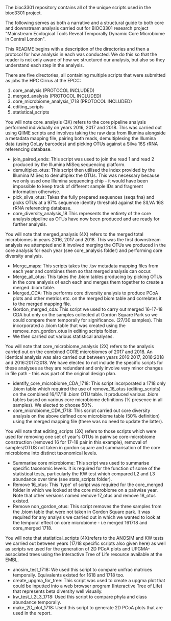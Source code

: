 The bioc3301 repository contains all of the unique scripts used in the bioc3301 project. 

The following serves as both a narrative and a structural guide to both core and downstream analysis carried out for BIOC3301 research project "Mainstream Ecological Tools Reveal Temporally Dynamic Core Microbiome in Central London".

This README begins with a description of the directories and then a protocol for how analysis in each was conducted. We do this so that the reader is not only aware of how we structured our analysis, but also so they understand each step in the analysis.

There are five directories, all containing multiple scripts that were submitted as jobs the HPC Cirrus at the EPCC:

1) core_analysis (PROTOCOL INCLUDED)
2) merged_analysis (PROTOCOL INCLUDED)
3) core_microbiome_analysis_1718 (PROTOCOL INCLUDED)
4) editing_scripts
5) statistical_scripts

You will note core_analysis (3X) refers to the core pipeline analysis performed individually on years 2016, 2017 and 2018. This was carried out using QIIME scripts and involves taking the raw data from Illumina alongside a metadata mapping file, pairing both reads, demultiplexing the Illumina data (using GoLay barcodes) and picking OTUs against a Silva 16S rRNA referencing database.
- join_paired_ends: This script was used to join the read 1 and read 2 produced by the Illumina MiSeq sequencing platform. 
- demultiplex_otus: This script then utilised the index provided by the Illumina MiSeq to demultiplex the OTUs. This was necessary because we only used one Illumina sequencing chip - it would have been impossible to keep track of different sample IDs and fragment information otherwise. 
- pick_silva_otus: Takes the fully prepared sequences (seqs.fna) and picks OTUs at a 97% sequence identity threshold against the SILVA 16S rRNA referencing database.
- core_diversity_analysis_18
This represents the entirety of the core analysis pipeline as OTUs have now been produced and are ready for further analysis.

You will note that merged_analysis (4X) refers to the merged total microbiomes in years 2016, 2017 and 2018. This was the first downstream analysis we attempted and it involved merging the OTUs we produced in the core analysis for each year (see core_analysis folder) and performing core diversity analysis.
- Merge_maps: This scripts takes the .tsv metadata mapping files from each year and combines them so that merged analysis can occur. 
- Merge_all_otus: This takes the .biom tables producing by picking OTUs in the core analysis of each each and merges them together to create a merged .biom table.
- Merged_CDA: This performs core diversity analysis to produce PCoA plots and other metrics etc. on the merged biom table and correlates it to the merged mapping file.
- Gordon_merged_cda: This script we used to carry out merged 16-17-18 CDA but only on the samples collected at Gordon Square Park so we could compare them temporally for significance. (27/30 samples). This incorporated a .biom table that was created using the remove_non_gordon_otus in editing scripts folder.
- We then carried out various statistical analyses.


You will note that core_microbiome_analysis (2X) refers to the analysis carried out on the combined CORE microbiomes of 2017 and 2018. An identical analysis was also carried out between years 2016:2017, 2016:2018 and 2016:2017:2018. We have elected to not include the specific scripts for these analyses as they are redundant and only involve very minor changes in file path - this was part of the original design plan. 
- identify_core_microbiome_CDA_1718: This script incorporated a 1718 only .biom table which required the use of remove_16_otus (editing_scripts) on the combined 16/17/18 .biom OTU table. It produced various .biom tables based on various core microbiome definitions (% presence in all samples). We elected to choose 50%. 
- core_microbiome_CDA_1718: This script carried out core diversity analysis on the above defined core microbiome table (50% definition) using the merged mapping file (there was no need to update the latter). 

You will note that editing_scripts (3X) refers to those scripts which were used for removing one set of year's OTUs in pairwise core-microbiome construction (removed 16 for 17-18 pair in this example), removal of samples/OTUS not taken in gordon square and summarisation of the core microbiome into distinct taxonomical levels. 
- Summarise core microbiome: This script was used to summarise specific taxonomic levels. It is required for the function of some of the statistical tests, particularly the KW test which compared L2 and L3 abundance over time (see stats_scripts folder). 
- Remove 16_otus: This 'type' of script was required for the core_merged folder in which we looked at the core microbiome on a pairwise year. Note that other versions named remove 17_otus and remove 18_otus existed. 
- Remove non_gordon_otus: This script removes the  three samples from the .biom table that were not taken in Gordon Square park. It was required for any analysis we carried out in which we wanted to look at the temporal effect on core microbiome - i.e merged 161718 and core_merged 1718.

You will note that statistical_scripts (4X)refers to the ANOSIM and KW tests we carried out between years (17/18 specific scripts also given here) as well as scripts we used for the generation of 2D PCoA plots and UPGMA-associated trees using the Interactive Tree of Life resource available at the EMBL. 
- anosim_test_1718: We used this script to compare unifrac matrices temporally. Equivalents existed for 1618 and 1718 too.
- create_upgma_for_tree: This script was used to create a upgma plot that could be inputted into a web browser program (Interactive Tree of Life) that represents beta diversity well visually. 
- kw_test_L2L3_1718: Used this script to compare phyla and class abundance temporally.
- make_2D_plot_1718: Used this script to generate 2D PCoA plots that are used in the report.


